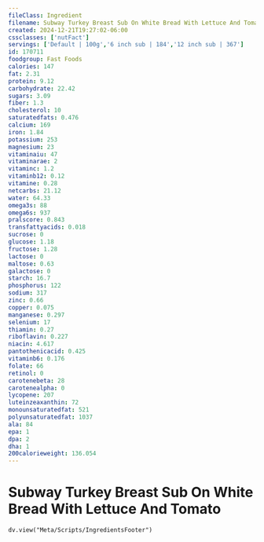```yaml
---
fileClass: Ingredient
filename: Subway Turkey Breast Sub On White Bread With Lettuce And Tomato
created: 2024-12-21T19:27:02-06:00
cssclasses: ['nutFact']
servings: ['Default | 100g','6 inch sub | 184','12 inch sub | 367']
id: 170711
foodgroup: Fast Foods
calories: 147
fat: 2.31
protein: 9.12
carbohydrate: 22.42
sugars: 3.09
fiber: 1.3
cholesterol: 10
saturatedfats: 0.476
calcium: 169
iron: 1.84
potassium: 253
magnesium: 23
vitaminaiu: 47
vitaminarae: 2
vitaminc: 1.2
vitaminb12: 0.12
vitamine: 0.28
netcarbs: 21.12
water: 64.33
omega3s: 88
omega6s: 937
pralscore: 0.843
transfattyacids: 0.018
sucrose: 0
glucose: 1.18
fructose: 1.28
lactose: 0
maltose: 0.63
galactose: 0
starch: 16.7
phosphorus: 122
sodium: 317
zinc: 0.66
copper: 0.075
manganese: 0.297
selenium: 17
thiamin: 0.27
riboflavin: 0.227
niacin: 4.617
pantothenicacid: 0.425
vitaminb6: 0.176
folate: 66
retinol: 0
carotenebeta: 28
carotenealpha: 0
lycopene: 207
luteinzeaxanthin: 72
monounsaturatedfat: 521
polyunsaturatedfat: 1037
ala: 84
epa: 1
dpa: 2
dha: 1
200calorieweight: 136.054
---
```


# Subway Turkey Breast Sub On White Bread With Lettuce And Tomato

```dataviewjs
dv.view("Meta/Scripts/IngredientsFooter")
```